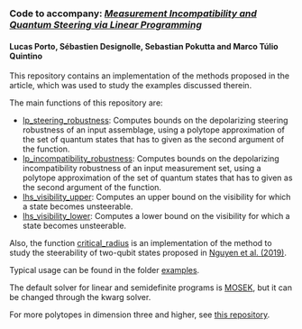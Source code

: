 ### Code to accompany: *[Measurement Incompatibility and Quantum Steering via Linear Programming](https://arxiv.org/abs/2505.xxxx)*
#### Lucas Porto, Sébastien Designolle, Sebastian Pokutta and Marco Túlio Quintino

This repository contains an implementation of the methods proposed in the article, which was used to study the examples discussed therein.

The main functions of this repository are:

 - [lp_steering_robustness](https://github.com/lucporto/LpJm/blob/main/src/lp_robustness.jl): Computes bounds on the depolarizing steering robustness of an input assemblage, using a polytope approximation of the set of quantum states that has to given as the second argument of the function.
 - [lp_incompatibility_robustness](https://github.com/lucporto/LpJm/blob/main/src/lp_robustness.jl): Computes bounds on the depolarizing incompatibility robustness of an input measurement set, using a polytope approximation of the set of quantum states that has to given as the second argument of the function.
 - [lhs_visibility_upper](https://github.com/lucporto/LpJm/blob/main/src/lhs_models.jl): Computes an upper bound on the visibility for which a state becomes unsteerable.
 - [lhs_visibility_lower](https://github.com/lucporto/LpJm/blob/main/src/lhs_models.jl): Computes a lower bound on the visibility for which a state becomes unsteerable.

Also, the function [critical_radius](https://github.com/lucporto/LpJm/blob/main/src/critical_radius.jl) is an implementation of the method to study the steerability of two-qubit states proposed in [Nguyen et al. (2019)](https://arxiv.org/abs/1808.09349).

Typical usage can be found in the folder [examples](https://github.com/lucporto/LpJm/tree/main/examples).

The default solver for linear and semidefinite programs is [MOSEK](https://www.mosek.com/), but it can be changed through the kwarg solver.

For more polytopes in dimension three and higher, see [this repository](https://github.com/sebastiendesignolle/ApproximationQuantumStates).
